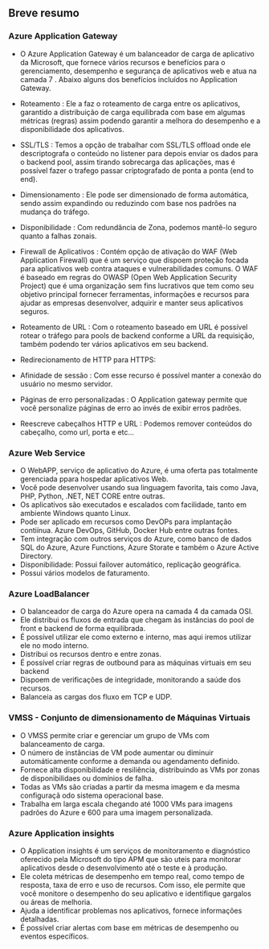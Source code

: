 ## Breve resumo

### Azure Application Gateway

* O Azure Application Gateway é um balanceador de carga de aplicativo da Microsoft, que fornece vários recursos e benefícios para o gerenciamento, desempenho e segurança de aplicativos web e  atua na camada 7 . Abaixo alguns dos benefícios incluídos no Application Gateway.

* Roteamento : Ele a faz o roteamento de carga entre os aplicativos, garantido a distribuição de carga equilibrada com base em algumas métricas (regras) assim podendo garantir a melhora do desempenho e a disponibilidade dos aplicativos.
* SSL/TLS : Temos a opção de trabalhar com SSL/TLS offload onde ele descriptografa o conteúdo no listener para depois enviar os dados para o backend pool, assim tirando sobrecarga das aplicações, mas é possível fazer o trafego passar criptografado de ponta a ponta (end to end).
* Dimensionamento : Ele pode ser dimensionado de forma automática, sendo assim expandindo ou reduzindo com base nos padrões na mudança do tráfego.
* Disponibilidade : Com redundância de Zona, podemos mantê-lo seguro quanto a falhas zonais.
* Firewall de Aplicativos : Contém opção de ativação do WAF (Web Application Firewall) que é um serviço que dispoem proteção focada para aplicativos web contra ataques e vulnerabilidades comuns. O WAF é baseado em regras do OWASP (Open Web Application Security Project) que é uma organização sem fins lucrativos que tem como seu objetivo principal fornecer ferramentas, informações e recursos para ajudar as empresas desenvolver, adquirir e manter seus aplicativos seguros.
* Roteamento de URL : Com o roteamento baseado em URL é possível rotear o tráfego para pools de backend conforme a URL da requisição, também podendo ter vários aplicativos em seu backend.
* Redirecionamento de HTTP para HTTPS: 
* Afinidade de sessão : Com esse recurso é possível manter a conexão do usuário no mesmo servidor.
* Páginas de erro personalizadas : O Application gateway permite que você personalize páginas de erro ao invés de exibir erros padrões.
* Reescreve cabeçalhos HTTP e URL : Podemos remover conteúdos do cabeçalho, como url, porta e etc... 

### Azure Web Service

* O WebAPP, serviço de aplicativo do Azure, é uma oferta pas totalmente gerenciada ppara hospedar aplicativos Web.
* Você pode desenvolver usando sua linguagem favorita, tais como Java, PHP, Python, .NET, NET CORE entre outras.
* Os aplicativos são executados e escalados com facilidade, tanto em ambiente Windows quanto Linux.
* Pode ser aplicado em recursos como DevOPs para implantação contiínua. Azure DevOps, GitHub, Docker Hub entre outras fontes.
* Tem integração com outros serviços do Azure, como banco de dados SQL do Azure, Azure Functions, Azure Storate e também o Azure Active Directory.
* Disponibilidade: Possui failover automático, replicação geográfica.
* Possui vários modelos de faturamento.


### Azure LoadBalancer 

* O balanceador de carga do Azure opera na camada 4 da camada OSI.
* Ele distribui os fluxos de entrada que chegam às instâncias do pool de front e backend de forma equilibrada.
* É possível utilizar ele como externo e interno, mas aqui iremos utilizar ele no modo interno.
* Distribui os recursos dentro e entre zonas.
* É possível criar regras de outbound para as máquinas virtuais em seu backend
* Dispoem de verificações de integridade, monitorando a saúde dos recursos.
* Balanceia as cargas dos fluxo em TCP e UDP.

### VMSS - Conjunto de dimensionamento de Máquinas Virtuais

* O VMSS permite criar e gerenciar um grupo de VMs com balanceamento de carga. 
* O número de instâncias de VM pode aumentar ou diminuir automáticamente conforme a demanda ou agendamento definido.
* Fornece alta disponibilidade e resiliência, distribuindo as VMs por zonas de disponibilidaes ou domínios de falha.
* Todas as VMs são criadas a partir da mesma imagem e da mesma configuraçã odo sistema operacional base.
* Trabalha em larga escala chegando até 1000 VMs para imagens padrões do Azure e 600 para uma imagem personalizada.

### Azure Application insights

* O Application insights é um serviços de monitoramento e diagnóstico oferecido pela Microsoft do tipo APM que são uteis para monitorar aplicativos desde o desenvolvimento até o teste e à produção.
* Ele coleta métricas de desempenho em tempo real, como tempo de resposta, taxa de erro e uso de recursos. Com isso, ele permite que você monitore o desempenho do seu aplicativo e identifique gargalos ou áreas de melhoria.
* Ajuda a identificar problemas nos aplicativos, fornece informações detalhadas.
* É possível criar alertas com base em métricas de desempenho ou eventos específicos.